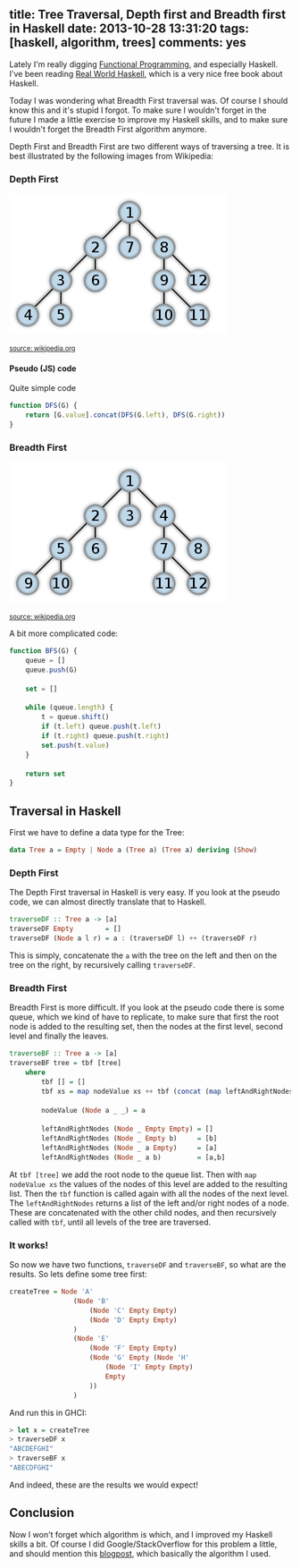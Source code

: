 title: Tree Traversal, Depth first and Breadth first in Haskell
date: 2013-10-28 13:31:20
tags: [haskell, algorithm, trees]
comments: yes
---

Lately I'm really digging [Functional Programming][fp], and especially Haskell.
I've been reading [Real World Haskell][rwh], which is a very nice free book
about Haskell.

Today I was wondering what Breadth First traversal was. Of course I should
know this and it's stupid I forgot. To make sure I wouldn't forget in the
future I made a little exercise to improve my Haskell skills, and to make sure
I wouldn't forget the Breadth First algorithm anymore.

<!-- more -->

Depth First and Breadth First are two different ways of traversing a tree.
It is best illustrated by the following images from Wikipedia:

### Depth First
![Depth First](/assets/haskell-traversal/DF.png)

<small>[source: wikipedia.org][df_wiki]</small>

#### Pseudo (JS) code

Quite simple code

```js
function DFS(G) {
	return [G.value].concat(DFS(G.left), DFS(G.right))
}
```

### Breadth First
![Breadth First](/assets/haskell-traversal/BF.png)

<small>[source: wikipedia.org][bf_wiki]</small>

A bit more complicated code:

```js
function BFS(G) {
	queue = []
	queue.push(G)

	set = []

	while (queue.length) {
		t = queue.shift()
		if (t.left) queue.push(t.left)
		if (t.right) queue.push(t.right)
		set.push(t.value)
	}

	return set
}
```

## Traversal in Haskell

First we have to define a data type for the Tree:

```haskell
data Tree a = Empty | Node a (Tree a) (Tree a) deriving (Show)
```

### Depth First
The Depth First traversal in Haskell is very easy. If you look at the pseudo
code, we can almost directly translate that to Haskell.

```haskell
traverseDF :: Tree a -> [a]
traverseDF Empty        = []
traverseDF (Node a l r) = a : (traverseDF l) ++ (traverseDF r)
```

This is simply, concatenate the `a` with the tree on the left and then on the
tree on the right, by recursively calling `traverseDF`.

### Breadth First

Breadth First is more difficult. If you look at the pseudo code there is some
queue, which we kind of have to replicate, to make sure that first the root
node is added to the resulting set, then the nodes at the first level, second
level and finally the leaves.

```haskell
traverseBF :: Tree a -> [a]
traverseBF tree = tbf [tree]
    where
        tbf [] = []
        tbf xs = map nodeValue xs ++ tbf (concat (map leftAndRightNodes xs))

        nodeValue (Node a _ _) = a

        leftAndRightNodes (Node _ Empty Empty) = []
        leftAndRightNodes (Node _ Empty b)     = [b]
        leftAndRightNodes (Node _ a Empty)     = [a]
        leftAndRightNodes (Node _ a b)         = [a,b]
```

At `tbf [tree]` we add the root node to the queue list. Then with
`map nodeValue xs` the values of the nodes of this level are added to the
resulting list. Then the `tbf` function is called again with all the nodes of
the next level. The `leftAndRightNodes` returns a list of the left and/or right
nodes of a node. These are concatenated with the other child nodes, and then
recursively called with `tbf`, until all levels of the tree are traversed.

### It works!

So now we have two functions, `traverseDF` and `traverseBF`, so what are the
results. So lets define some tree first:

```haskell
createTree = Node 'A'
                (Node 'B'
                    (Node 'C' Empty Empty)
                    (Node 'D' Empty Empty)
                )
                (Node 'E'
                    (Node 'F' Empty Empty)
                    (Node 'G' Empty (Node 'H'
                        (Node 'I' Empty Empty)
                        Empty
                    ))
                )
```

And run this in GHCI:

```haskell
> let x = createTree
> traverseDF x
"ABCDEFGHI"
> traverseBF x
"ABECDFGHI"
```

And indeed, these are the results we would expect!

## Conclusion

Now I won't forget which algorithm is which, and I improved my Haskell skills a
bit. Of course I did Google/StackOverflow for this problem a little, and should
mention this [blogpost][haskell_bf], which basically the algorithm I used.


[fp]: http://en.wikipedia.org/wiki/Functional_programming
[rwh]: http://book.realworldhaskell.org/
[df_wiki]: http://en.wikipedia.org/wiki/Depth-first_search
[bf_wiki]: http://en.wikipedia.org/wiki/Breadth-first_search
[haskell_bf]: http://jjinux.blogspot.nl/2005/12/haskell-breadth-first-tree-traversal.html
